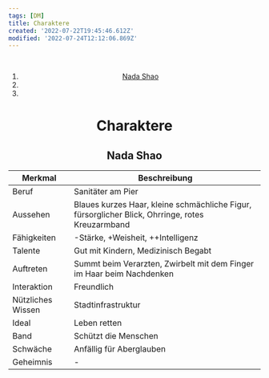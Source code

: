 ```yaml
---
tags: [DM]
title: Charaktere
created: '2022-07-22T19:45:46.612Z'
modified: '2022-07-24T12:12:06.869Z'
---
```


<div class="meta_for_parser tablespecs" style="visibility:hidden">Charaktere</div>
<div class="grid-container" markdown="1" align="center">
  <div class="nav" markdown="1" align="center">

1. [Nada Shao](#1)
2. [](#2)
3. [](#3)

  </div>
  <div class="main" id="padded" markdown="1" align="center">

# Charaktere

## <a name="1"></a> Nada Shao

Merkmal | Beschreibung
---|---
Beruf | Sanitäter am Pier
Aussehen| Blaues kurzes Haar, kleine schmächliche Figur, fürsorglicher Blick, Ohrringe, rotes Kreuzarmband
Fähigkeiten | -Stärke, +Weisheit, ++Intelligenz
Talente | Gut mit Kindern, Medizinisch Begabt
Auftreten | Summt beim Verarzten, Zwirbelt mit dem Finger im Haar beim Nachdenken
Interaktion | Freundlich
Nützliches Wissen | Stadtinfrastruktur
Ideal | Leben retten
Band | Schützt die Menschen
Schwäche | Anfällig für Aberglauben
Geheimnis | -


  </div>
</div>
